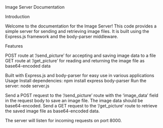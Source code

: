 Image Server Documentation

Introduction


Welcome to the documentation for the Image Server! This code provides a simple server for sending and retrieving image files. It is built using the Express.js framework and the body-parser middleware.

Features

POST route at ‘/send_picture’ for accepting and saving image data to a file
GET route at ‘/get_picture’ for reading and returning the image file as base64-encoded data

Built with Express.js and body-parser for easy use in various applications
Usage
Install dependencies: npm install express body-parser
Run the server: node server.js

Send a POST request to the ‘/send_picture’ route with the ‘image_data’ field in the request body to save an image file. The image data should be base64-encoded.
Send a GET request to the ‘/get_picture’ route to retrieve the saved image file as base64-encoded data.

The server will listen for incoming requests on port 8000.